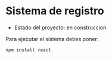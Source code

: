 <h1>Sistema de registro</h1>

- Estado del proyecto: en construccion

Para ejecutar el sistema debes poner:

``` npm install react ```
